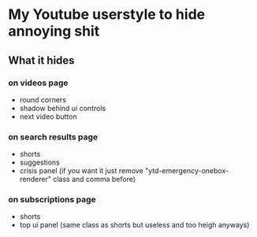 # My Youtube userstyle to hide annoying shit

## What it hides

### on videos page
* round corners
* shadow behind ui controls
* next video button

### on search results page
* shorts
* suggestions
* crisis panel (if you want it just remove "ytd-emergency-onebox-renderer" class and comma before)

### on subscriptions page
* shorts
* top ui panel (same class as shorts but useless and too heigh anyways)
